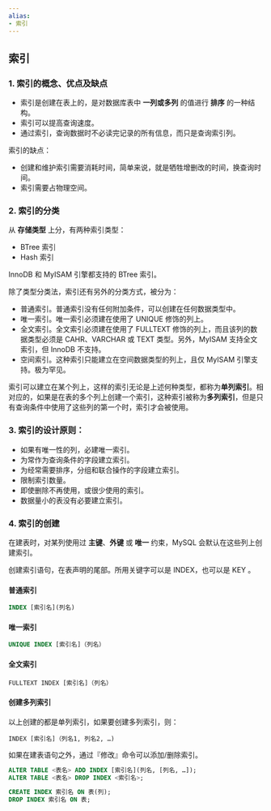 ```yaml
---
alias:
- 索引
---
```


## 索引

### 1. 索引的概念、优点及缺点

- 索引是创建在表上的，是对数据库表中 **一列或多列** 的值进行 **排序** 的一种结构。
- 索引可以提高查询速度。
- 通过索引，查询数据时不必读完记录的所有信息，而只是查询索引列。

索引的缺点：

- 创建和维护索引需要消耗时间，简单来说，就是牺牲增删改的时间，换查询时间。
- 索引需要占物理空间。

### 2. 索引的分类

从 **存储类型** 上分，有两种索引类型：

- BTree 索引 
- Hash 索引

InnoDB 和 MyISAM 引擎都支持的 BTree 索引。

除了类型分类法，索引还有另外的分类方式，被分为：

- 普通索引。普通索引没有任何附加条件，可以创建在任何数据类型中。
- 唯一索引。唯一索引必须建在使用了 UNIQUE 修饰的列上。
- 全文索引。全文索引必须建在使用了 FULLTEXT 修饰的列上，而且该列的数据类型必须是 CAHR、VARCHAR 或 TEXT 类型。另外，MyISAM 支持全文索引，但 InnoDB 不支持。
- 空间索引。这种索引只能建立在空间数据类型的列上，且仅 MyISAM 引擎支持。极为罕见。

索引可以建立在某个列上，这样的索引无论是上述何种类型，都称为**单列索引**。相对应的，如果是在表的多个列上创建一个索引，这种索引被称为**多列索引**，但是只有查询条件中使用了这些列的第一个时，索引才会被使用。

### 3. 索引的设计原则：

- 如果有唯一性的列，必建唯一索引。
- 为常作为查询条件的字段建立索引。
- 为经常需要排序，分组和联合操作的字段建立索引。
- 限制索引数量。
- 即使删除不再使用，或很少使用的索引。
- 数据量小的表没有必要建立索引。


### 4. 索引的创建

在建表时，对某列使用过 **主键**、**外键** 或 **唯一** 约束，MySQL 会默认在这些列上创建索引。

创建索引语句，在表声明的尾部。所用关键字可以是 INDEX，也可以是 KEY 。

#### 普通索引

``` sql
INDEX [索引名](列名)
```

#### 唯一索引

``` sql
UNIQUE INDEX [索引名]（列名）
```

#### 全文索引

```
FULLTEXT INDEX [索引名]（列名）
```

#### 创建多列索引

以上创建的都是单列索引，如果要创建多列索引，则：

```
INDEX [索引名]（列名1, 列名2, …)
```

如果在建表语句之外，通过『修改』命令可以添加/删除索引。

``` sql
ALTER TABLE <表名> ADD INDEX [索引名](列名, [列名, …]);
ALTER TABLE <表名> DROP INDEX <索引名>;

CREATE INDEX 索引名 ON 表(列);
DROP INDEX 索引名 ON 表;
```
